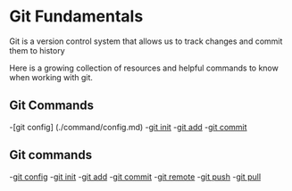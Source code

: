 # Git Fundamentals

Git is a version control system that allows us to track changes and commit them to history

Here is a growing collection of resources and helpful commands to know when working with git.

## Git Commands
-[git config] (./command/config.md)
-[git init](./commands/Init.md)
-[git add](./commands/add.md)
-[git commit](./commit/commit.md)
## Git commands 
-[git config](./commands/config.md)
-[git init](./commands/init.md)
-[git add](./commands/add.md)
-[git commit](./commands/commit.md)
-[git remote](./commands/remote.md)
-[git push](./commands/push.md)
-[git pull](./commands/pull.md)